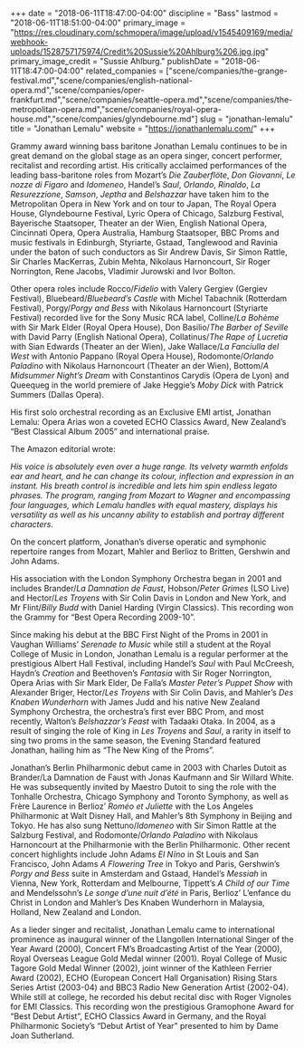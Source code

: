 +++
date = "2018-06-11T18:47:00-04:00"
discipline = "Bass"
lastmod = "2018-06-11T18:51:00-04:00"
primary_image = "https://res.cloudinary.com/schmopera/image/upload/v1545409169/media/webhook-uploads/1528757175974/Credit%20Sussie%20Ahlburg%206.jpg.jpg"
primary_image_credit = "Sussie Ahlburg."
publishDate = "2018-06-11T18:47:00-04:00"
related_companies = ["scene/companies/the-grange-festival.md","scene/companies/english-national-opera.md","scene/companies/oper-frankfurt.md","scene/companies/seattle-opera.md","scene/companies/the-metropolitan-opera.md","scene/companies/royal-opera-house.md","scene/companies/glyndebourne.md"]
slug = "jonathan-lemalu"
title = "Jonathan Lemalu"
website = "https://jonathanlemalu.com/"
+++

Grammy award winning bass baritone Jonathan Lemalu continues to be in great demand on the global stage as an opera singer, concert performer, recitalist and recording artist.  His critically acclaimed performances of the leading bass-baritone roles from Mozart’s *Die Zauberflöte*, *Don Giovanni*, *Le nozze di Figaro* and *Idomeneo*, Handel’s *Saul*, *Orlando*, *Rinaldo*, *La Resurezzione*, *Samson*, *Jeptha* and *Belshazzar* have taken him to the Metropolitan Opera in New York and on tour to Japan, The Royal Opera House, Glyndebourne Festival, Lyric Opera of Chicago, Salzburg Festival, Bayerische Staatsoper, Theater an der Wien, English National Opera, Cincinnati Opera, Opera Australia, Hamburg Staatsoper, BBC Proms and music festivals in Edinburgh, Styriarte, Gstaad, Tanglewood and Ravinia under the baton of such conductors as Sir Andrew Davis, Sir Simon Rattle, Sir Charles MacKerras, Zubin Mehta, Nikolaus Harnoncourt, Sir Roger Norrington, Rene Jacobs, Vladimir Jurowski and Ivor Bolton.

Other opera roles include Rocco/*Fidelio* with Valery Gergiev (Gergiev Festival), Bluebeard/*Bluebeard’s Castle* with Michel Tabachnik (Rotterdam Festival), Porgy/*Porgy and Bess* with Nikolaus Harnoncourt (Styriarte Festival) recorded live for the Sony Music RCA label, Colline/*La Bohème* with Sir Mark Elder (Royal Opera House), Don Basilio/*The Barber of Seville* with David Parry (English National Opera), Collatinus/*The Rape of Lucretia* with Sian Edwards (Theater an der Wien), Jake Wallace/*La Fanciulla del West* with Antonio Pappano (Royal Opera House), Rodomonte/*Orlando Paladino* with Nikolaus Harnoncourt (Theater an der Wien), Bottom/*A Midsummer Night’s Dream* with Constantinos Carydis (Opera de Lyon) and Queequeg in the world premiere of Jake Heggie’s *Moby Dick* with Patrick Summers (Dallas Opera).

His first solo orchestral recording as an Exclusive EMI artist, Jonathan Lemalu: Opera Arias won a coveted ECHO Classics Award, New Zealand’s “Best Classical Album 2005” and international praise.

The Amazon editorial wrote: 

*His voice is absolutely even over a huge range. Its velvety warmth enfolds ear and heart, and he can change its colour, inflection and expression in an instant. His breath control is incredible and lets him spin endless legato phrases. The program, ranging from Mozart to Wagner and encompassing four languages, which Lemalu handles with equal mastery, displays his versatility as well as his uncanny ability to establish and portray different characters.*

On the concert platform, Jonathan’s diverse operatic and symphonic repertoire ranges from Mozart, Mahler and Berlioz to Britten, Gershwin and John Adams.

His association with the London Symphony Orchestra began in 2001 and includes Brander/*La Damnation de Faust*, Hobson/*Peter Grimes* (LSO Live) and Hector/*Les Troyens* with Sir Colin Davis in London and New York, and Mr Flint/*Billy Budd* with Daniel Harding (Virgin Classics). This recording won the Grammy for “Best Opera Recording 2009-10”.

Since making his debut at the BBC First Night of the Proms in 2001 in Vaughan Williams’ *Serenade to Music* while still a student at the Royal College of Music in London, Jonathan Lemalu is a regular performer at the prestigious Albert Hall Festival, including Handel’s *Saul* with Paul McCreesh, Haydn’s *Creation* and Beethoven’s *Fantasia* with Sir Roger Norrington, Opera Arias with Sir Mark Elder, De Falla’s *Master Peter’s Puppet Show* with Alexander Briger, Hector/*Les Troyens* with Sir Colin Davis, and Mahler’s *Des Knaben Wunderhorn* with James Judd and his native New Zealand Symphony Orchestra, the orchestra’s first ever BBC Prom, and most recently, Walton’s *Belshazzar’s Feast* with Tadaaki Otaka.  In 2004, as a result of singing the role of King in *Les Troyens* and *Saul*, a rarity in itself to sing two proms in the same season, the Evening Standard featured Jonathan, hailing him as “The New King of the Proms”.

Jonathan’s Berlin Philharmonic debut came in 2003 with Charles Dutoit as Brander/La Damnation de Faust with Jonas Kaufmann and Sir Willard White. He was subsequently invited by Maestro Dutoit to sing the role with the Tonhalle Orchestra, Chicago Symphony and Toronto Symphony, as well as Frère Laurence in Berlioz’ *Roméo et Juliette* with the Los Angeles Philharmonic at Walt Disney Hall, and Mahler’s 8th Symphony in Beijing and Tokyo. He has also sung Nettuno/*Idomeneo* with Sir Simon Rattle at the Salzburg Festival, and Rodomonte/*Orlando Paladino* with Nikolaus Harnoncourt at the Philharmonie with the Berlin Philharmonic. Other recent concert highlights include John Adams *El Nĩno* in St Louis and San Francisco, John Adams *A Flowering Tree* in Tokyo and Paris, Gershwin’s *Porgy and Bess* suite in Amsterdam and Gstaad, Handel’s *Messiah* in Vienna, New York, Rotterdam and Melbourne, Tippett’s *A Child of our Time* and Mendelssohn’s *Le songe d’une nuit d’été* in Paris, Berlioz’ L’enfance du Christ in London and Mahler’s Des Knaben Wunderhorn in Malaysia, Holland, New Zealand and London.

As a lieder singer and recitalist, Jonathan Lemalu came to international prominence as inaugural winner of the Llangollen International Singer of the Year Award (2000), Concert FM’s Broadcasting Artist of the Year (2000), Royal Overseas League Gold Medal winner (2001). Royal College of Music Tagore Gold Medal Winner (2002), joint winner of the Kathleen Ferrier Award (2002), ECHO (European Concert Hall Organisation) Rising Stars Series Artist (2003-04) and BBC3 Radio New Generation Artist (2002-04). While still at college, he recorded his debut recital disc with Roger Vignoles for EMI Classics. This recording won the prestigious Gramophone Award for “Best Debut Artist”, ECHO Classics Award in Germany, and the Royal Philharmonic Society’s “Debut Artist of Year” presented to him by Dame Joan Sutherland.
